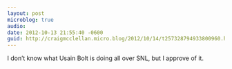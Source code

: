 ```yaml
---
layout: post
microblog: true
audio: 
date: 2012-10-13 21:55:40 -0600
guid: http://craigmcclellan.micro.blog/2012/10/14/t257328794933800960.html
---
```

I don’t know what Usain Bolt is doing all over SNL, but I approve of it.
